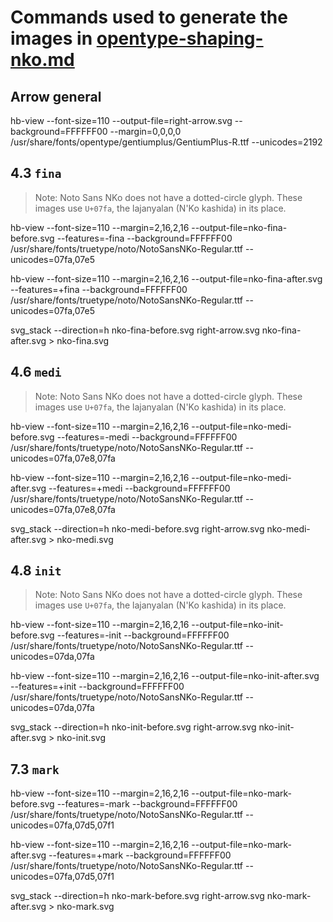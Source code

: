 # Commands used to generate the images in [opentype-shaping-nko.md](../../opentype-shaping-nko.md)

## Arrow general

hb-view --font-size=110 --output-file=right-arrow.svg --background=FFFFFF00 --margin=0,0,0,0 /usr/share/fonts/opentype/gentiumplus/GentiumPlus-R.ttf --unicodes=2192

## 4.3 `fina`

> Note: Noto Sans NKo does not have a dotted-circle glyph. These
> images use `U+07fa`, the lajanyalan (N'Ko kashida) in its place.

hb-view --font-size=110 --margin=2,16,2,16 --output-file=nko-fina-before.svg --features=-fina --background=FFFFFF00 /usr/share/fonts/truetype/noto/NotoSansNKo-Regular.ttf --unicodes=07fa,07e5

hb-view --font-size=110 --margin=2,16,2,16 --output-file=nko-fina-after.svg --features=+fina --background=FFFFFF00 /usr/share/fonts/truetype/noto/NotoSansNKo-Regular.ttf --unicodes=07fa,07e5

svg_stack --direction=h nko-fina-before.svg right-arrow.svg nko-fina-after.svg > nko-fina.svg


## 4.6 `medi`

> Note: Noto Sans NKo does not have a dotted-circle glyph. These
> images use `U+07fa`, the lajanyalan (N'Ko kashida) in its place.

hb-view --font-size=110 --margin=2,16,2,16 --output-file=nko-medi-before.svg --features=-medi --background=FFFFFF00 /usr/share/fonts/truetype/noto/NotoSansNKo-Regular.ttf --unicodes=07fa,07e8,07fa

hb-view --font-size=110 --margin=2,16,2,16 --output-file=nko-medi-after.svg --features=+medi --background=FFFFFF00 /usr/share/fonts/truetype/noto/NotoSansNKo-Regular.ttf --unicodes=07fa,07e8,07fa

svg_stack --direction=h nko-medi-before.svg right-arrow.svg nko-medi-after.svg > nko-medi.svg


## 4.8 `init`

> Note: Noto Sans NKo does not have a dotted-circle glyph. These
> images use `U+07fa`, the lajanyalan (N'Ko kashida) in its place.

hb-view --font-size=110 --margin=2,16,2,16 --output-file=nko-init-before.svg --features=-init --background=FFFFFF00 /usr/share/fonts/truetype/noto/NotoSansNKo-Regular.ttf --unicodes=07da,07fa

hb-view --font-size=110 --margin=2,16,2,16 --output-file=nko-init-after.svg --features=+init --background=FFFFFF00 /usr/share/fonts/truetype/noto/NotoSansNKo-Regular.ttf --unicodes=07da,07fa

svg_stack --direction=h nko-init-before.svg right-arrow.svg nko-init-after.svg > nko-init.svg


## 7.3 `mark`

hb-view --font-size=110 --margin=2,16,2,16 --output-file=nko-mark-before.svg --features=-mark --background=FFFFFF00 /usr/share/fonts/truetype/noto/NotoSansNKo-Regular.ttf --unicodes=07fa,07d5,07f1

hb-view --font-size=110 --margin=2,16,2,16 --output-file=nko-mark-after.svg --features=+mark --background=FFFFFF00 /usr/share/fonts/truetype/noto/NotoSansNKo-Regular.ttf --unicodes=07fa,07d5,07f1

svg_stack --direction=h nko-mark-before.svg right-arrow.svg nko-mark-after.svg > nko-mark.svg
















































